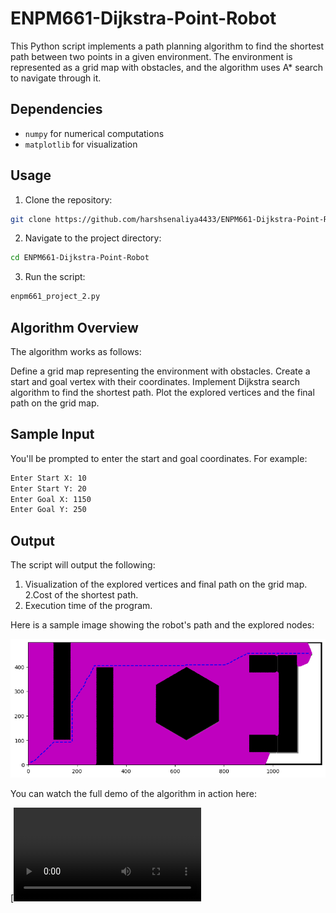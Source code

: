 # ENPM661-Dijkstra-Point-Robot

This Python script implements a path planning algorithm to find the shortest path between two points in a given environment. The environment is represented as a grid map with obstacles, and the algorithm uses A* search to navigate through it.

## Dependencies

- `numpy` for numerical computations
- `matplotlib` for visualization

## Usage

1. Clone the repository:

```bash
git clone https://github.com/harshsenaliya4433/ENPM661-Dijkstra-Point-Robot/tree/main
```
2. Navigate to the project directory:
```bash
cd ENPM661-Dijkstra-Point-Robot
```
3. Run the script:
```bash
enpm661_project_2.py
```
## Algorithm Overview

The algorithm works as follows:

Define a grid map representing the environment with obstacles.
Create a start and goal vertex with their coordinates.
Implement Dijkstra search algorithm to find the shortest path.
Plot the explored vertices and the final path on the grid map.

## Sample Input
You'll be prompted to enter the start and goal coordinates. For example:
```bash
Enter Start X: 10
Enter Start Y: 20
Enter Goal X: 1150
Enter Goal Y: 250
```

## Output

The script will output the following:

1. Visualization of the explored vertices and final path on the grid map.
2.Cost of the shortest path.
3. Execution time of the program.

Here is a sample image showing the robot's path and the explored nodes:

![A* Pathfinding Output](output.png)

You can watch the full demo of the algorithm in action here:

[![Watch the Video](hsenjali_harsh_senjaliya.mp4)
